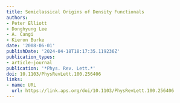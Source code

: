 ```yaml
---
title: Semiclassical Origins of Density Functionals
authors:
- Peter Elliott
- Donghyung Lee
- A. Cangi
- Kieron Burke
date: '2008-06-01'
publishDate: '2024-04-18T18:17:35.119236Z'
publication_types:
- article-journal
publication: '*Phys. Rev. Lett.*'
doi: 10.1103/PhysRevLett.100.256406
links:
- name: URL
  url: https://link.aps.org/doi/10.1103/PhysRevLett.100.256406
---
```


